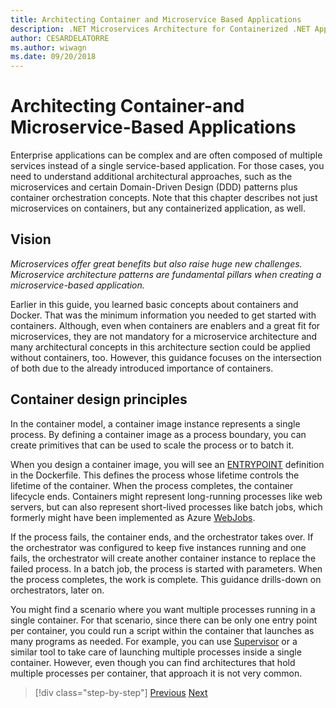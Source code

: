 ```yaml
---
title: Architecting Container and Microservice Based Applications
description: .NET Microservices Architecture for Containerized .NET Applications | Architecting Container and Microservice Based Applications is no small feat and shouldn't be taken lightly, get to know the core concepts in this chapter.
author: CESARDELATORRE
ms.author: wiwagn
ms.date: 09/20/2018
---
```

# Architecting Container-and Microservice-Based Applications

Enterprise applications can be complex and are often composed of multiple services instead of a single service-based application. For those cases, you need to understand additional architectural approaches, such as the microservices and certain Domain-Driven Design (DDD) patterns plus container orchestration concepts. Note that this chapter describes not just microservices on containers, but any containerized application, as well.

## Vision

*Microservices offer great benefits but also raise huge new challenges. Microservice architecture patterns are fundamental pillars when creating a microservice-based application.*

Earlier in this guide, you learned basic concepts about containers and Docker. That was the minimum information you needed to get started with containers. Although, even when containers are enablers and a great fit for microservices, they are not mandatory for a microservice architecture and many architectural concepts in this architecture section could be applied without containers, too. However, this guidance focuses on the intersection of both due to the already introduced importance of containers.

## Container design principles

In the container model, a container image instance represents a single process. By defining a container image as a process boundary, you can create primitives that can be used to scale the process or to batch it.

When you design a container image, you will see an [ENTRYPOINT](https://docs.docker.com/engine/reference/builder/#entrypoint) definition in the Dockerfile. This defines the process whose lifetime controls the lifetime of the container. When the process completes, the container lifecycle ends. Containers might represent long-running processes like web servers, but can also represent short-lived processes like batch jobs, which formerly might have been implemented as Azure [WebJobs](https://azure.microsoft.com/documentation/articles/websites-webjobs-resources/).

If the process fails, the container ends, and the orchestrator takes over. If the orchestrator was configured to keep five instances running and one fails, the orchestrator will create another container instance to replace the failed process. In a batch job, the process is started with parameters. When the process completes, the work is complete. This guidance drills-down on orchestrators, later on.

You might find a scenario where you want multiple processes running in a single container. For that scenario, since there can be only one entry point per container, you could run a script within the container that launches as many programs as needed. For example, you can use [Supervisor](http://supervisord.org/) or a similar tool to take care of launching multiple processes inside a single container. However, even though you can find architectures that hold multiple processes per container, that approach it is not very common.


>[!div class="step-by-step"]
[Previous](../net-core-net-framework-containers/official-net-docker-images.md)
[Next](containerize-monolithic-applications.md)
